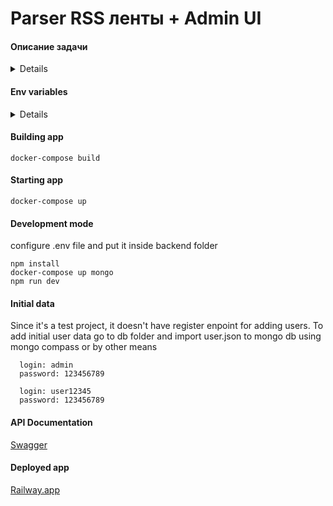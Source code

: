 # Parser RSS ленты + Admin UI

#### Описание задачи
<details>
  
- Реализовать на NodeJS/Laravel Parser RSS ленты(например https://lifehacker.com/rss можно выбрать на ваше усмотрение) по cron task(или с помощью worker будет плюсом). Новые публикации должны будут сохранены в БД в таблице 'posts'.
- Создать CRUD для Posts -- REST API( или GraphQL API) !!! Поиск, пагинация, сортировка, фильтрация !!! 
- Создать Admin UI SPA(на выбор React/Vue/Angular2) по управлению записями в виде списка с пагинацией, возможностью сортировки и поиска. 
- В Admin UI так же должна быть реализована возможность создания, редактирования и удаления постов
- Закрыть доступ к  Admin UI с помощью HTTP Basic Auth (плюсом будет реализовать JWT Auth).
- Создать Public GitHub(Gitlab etc.) репозиторий. Выложить код. Выслать ссылку
  
</details>

#### Env variables
<details>
 Put .env file in root folder
  
```
MONGODB_USERNAME= dbuser
MONGODB_PASSWORD= dbpassword
MONGODB_DATABASE_NAME= dbname
VITE_API_HOST=api server hostname (i.e http://localhost:3000)
MONGODB_URI= Url to mongo db

RSS_POLLING_TIME= Time in msec for how fast to check rss feed

Register at cloudinary.com to recieve this data
CLOUD_NAME= 
CLOUD_FOLDER= 
CLOUDINARY_API_KEY= 
CLOUDINARY_API_SECRET= 

JWT_SECRET= Secret for signing jwt token
ACCESS_TOKEN_EXP= access token exp time in msec
REFRESH_TOKEN_EXP= refresh token exp time in msec

PORT=80 client port
```
</details>

#### Building app
```
docker-compose build
```

#### Starting app
```
docker-compose up
```

#### Development mode
configure .env file and put it inside backend folder
```
npm install
docker-compose up mongo
npm run dev
```

#### Initial data
Since it's a test project, it doesn't have register enpoint for adding users. To add initial user data go to db folder and import user.json to mongo db using mongo compass or by other means
```
  login: admin
  password: 123456789
```
```
  login: user12345
  password: 123456789
```


#### API Documentation
[Swagger](https://app.swaggerhub.com/apis-docs/ferka123/RSSFeed/1.0)

#### Deployed app
[Railway.app](https://app.swaggerhub.com/apis-docs/ferka123/RSSFeed/1.0)